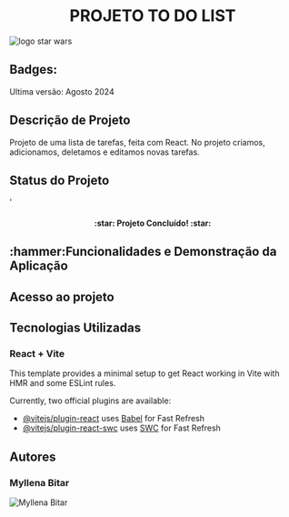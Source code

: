 <h1 align="center">PROJETO TO DO LIST</h1>

<img src="" alt="logo star wars">

<h2>Badges:</h2>
Ultima versão: Agosto 2024

<h2>Descrição de Projeto</h2>
 Projeto de uma lista de tarefas, feita com React. No projeto criamos, adicionamos, deletamos e editamos novas tarefas.

<h2>Status do Projeto</h2>'
<h4 align="center">
:star: Projeto Concluído! :star:
</h4>
<h2>:hammer:Funcionalidades e Demonstração da Aplicação</h2>
<h2>Acesso ao projeto</h2>
<h2> Tecnologias Utilizadas</h2>

<h3>React + Vite</h3>

This template provides a minimal setup to get React working in Vite with HMR and some ESLint rules.

Currently, two official plugins are available:

- [@vitejs/plugin-react](https://github.com/vitejs/vite-plugin-react/blob/main/packages/plugin-react/README.md) uses [Babel](https://babeljs.io/) for Fast Refresh
- [@vitejs/plugin-react-swc](https://github.com/vitejs/vite-plugin-react-swc) uses [SWC](https://swc.rs/) for Fast Refresh

<H2>Autores</H2>
<h3>Myllena Bitar</h3>
<img src="https://avatars.githubusercontent.com/u/111917539?v=4" alt="Myllena Bitar">

